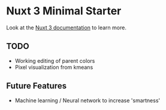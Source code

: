 # Nuxt 3 Minimal Starter

Look at the [Nuxt 3 documentation](https://nuxt.com/docs/getting-started/introduction) to learn more.

## TODO
- Working editing of parent colors
- Pixel visualization from kmeans


## Future Features
- Machine learning / Neural network to increase 'smartness'


